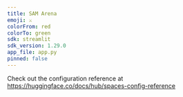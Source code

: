 ```yaml
---
title: SAM Arena
emoji: ⚔️
colorFrom: red
colorTo: green
sdk: streamlit
sdk_version: 1.29.0
app_file: app.py
pinned: false
---
```


Check out the configuration reference at https://huggingface.co/docs/hub/spaces-config-reference
